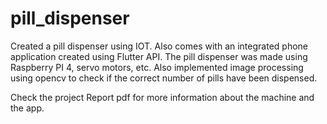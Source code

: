 # pill_dispenser

Created a pill dispenser using IOT. Also comes with an integrated phone application created using Flutter API.
The pill dispenser was made using Raspberry PI 4, servo motors, etc.
Also implemented image processing using opencv to check if the correct number of pills have been dispensed.

Check the project Report pdf for more information about the machine and the app.
